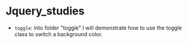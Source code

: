 # Jquery_studies

- `toggle`: into folder "toggle"
  I will demonstrate how to use the toggle class to switch a background color.
